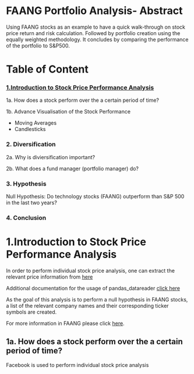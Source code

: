 # FAANG Portfolio Analysis- Abstract
Using FAANG stocks as an example to have a quick walk-through on stock price return and risk calculation. Followed by portfolio creation using the equally weighted methodology. It concludes by comparing the performance of the portfolio to S\&P500.


# Table of Content

### [1.Introduction to Stock Price Performance Analysis](#Introduction-to-Stock-Price-Performance-Analysis)

1a. How does a stock perform over the a certain period of time?

1b. Advance Visualisation of the Stock Performance 

- Moving Averages 
- Candlesticks 


### 2. Diversification

2a. Why is diviersification important?

2b. What does a fund manager (portfolio manager) do?

### 3. Hypothesis

Null Hypothesis: Do technology stocks (FAANG) outperform than S&P 500 in the last two years?

### 4. Conclusion


# 1.Introduction to Stock Price Performance Analysis

In order to perform individual stock price analysis, one can extract the relevant price information from [here](https://www.alphavantage.co/documentation/)

Additional documentation for the usage of pandas_datareader [click here](https://buildmedia.readthedocs.org/media/pdf/pandas-datareader/latest/pandas-datareader.pdf)

As the goal of this analysis is to perform a null hypothesis in FAANG stocks, a list of the relevant company names and their corresponding ticker symbols are created.

For more information in FAANG please click [here](https://www.investopedia.com/terms/f/faang-stocks.asp).

## 1a. How does a stock perform over the a certain period of time?

Facebook is used to perform individual stock price analysis
